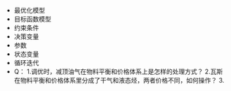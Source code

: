 - 最优化模型
- 目标函数模型
- 约束条件
- 决策变量
- 参数
- 状态变量
- 循环迭代
- Q：
  1.调优时，减顶油气在物料平衡和价格体系上是怎样的处理方式？
  2.瓦斯在物料平衡和价格体系里分成了干气和液态烃，两者价格不同，如何操作？
  3.